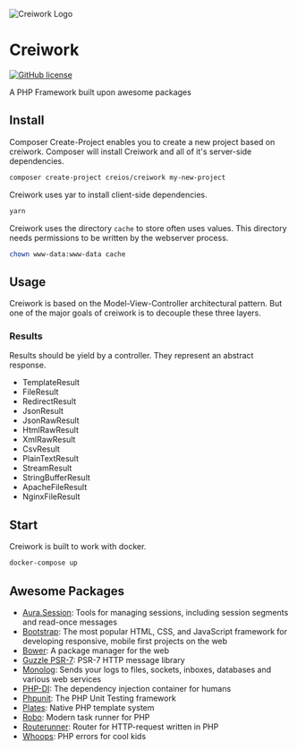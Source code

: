 ![Creiwork Logo](image/creiwork.png?raw=true)

# Creiwork

[![GitHub license](https://img.shields.io/github/license/creios/creiwork.svg)]()

A PHP Framework built upon awesome packages

## Install

Composer Create-Project enables you to create a new project based on creiwork. Composer will install Creiwork and all of it's server-side dependencies.

```sh
composer create-project creios/creiwork my-new-project
```

Creiwork uses yar to install client-side dependencies.

```sh
yarn
```

Creiwork uses the directory ```cache``` to store often uses values. This directory needs permissions to be written by the webserver process. 

```sh
chown www-data:www-data cache 
```

## Usage

Creiwork is based on the Model-View-Controller architectural pattern. But one of the major goals of creiwork is to decouple these three layers.

### Results

Results should be yield by a controller. They represent an abstract response.

- TemplateResult
- FileResult
- RedirectResult
- JsonResult
- JsonRawResult
- HtmlRawResult
- XmlRawResult
- CsvResult
- PlainTextResult
- StreamResult
- StringBufferResult
- ApacheFileResult
- NginxFileResult

## Start

Creiwork is built to work with docker.

```sh
docker-compose up
```

## Awesome Packages

- [Aura.Session](https://github.com/auraphp/aura.session): Tools for managing sessions, including session segments and read-once messages
- [Bootstrap](https://github.com/twbs/bootstrap): The most popular HTML, CSS, and JavaScript framework for developing responsive, mobile first projects on the web
- [Bower](https://github.com/bower/bower): A package manager for the web
- [Guzzle PSR-7](https://github.com/guzzle/psr7): PSR-7 HTTP message library
- [Monolog](https://github.com/Seldaek/monolog): Sends your logs to files, sockets, inboxes, databases and various web services
- [PHP-DI](https://github.com/PHP-DI/PHP-DI): The dependency injection container for humans
- [Phpunit](https://github.com/sebastianbergmann/phpunit): The PHP Unit Testing framework
- [Plates](https://github.com/thephpleague/plates): Native PHP template system
- [Robo](https://github.com/Codegyre/Robo): Modern task runner for PHP
- [Routerunner](https://github.com/timtegeler/routerunner): Router for HTTP-request written in PHP
- [Whoops](https://github.com/filp/whoops): PHP errors for cool kids
